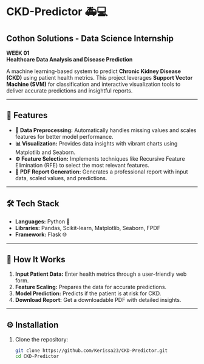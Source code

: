 # CKD-Predictor 🚑💻  

## Cothon Solutions - Data Science Internship  
**WEEK 01**  
**Healthcare Data Analysis and Disease Prediction** 

A machine learning-based system to predict **Chronic Kidney Disease (CKD)** using patient health metrics. This project leverages **Support Vector Machine (SVM)** for classification and interactive visualization tools to deliver accurate predictions and insightful reports.

---

## 🌟 Features  
- **🧹 Data Preprocessing:** Automatically handles missing values and scales features for better model performance.  
- **📊 Visualization:** Provides data insights with vibrant charts using Matplotlib and Seaborn.  
- **⚙️ Feature Selection:** Implements techniques like Recursive Feature Elimination (RFE) to select the most relevant features.  
- **📄 PDF Report Generation:** Generates a professional report with input data, scaled values, and predictions.  

---

## 🛠️ Tech Stack  
- **Languages:** Python 🐍  
- **Libraries:** Pandas, Scikit-learn, Matplotlib, Seaborn, FPDF  
- **Framework:** Flask 🌐  

---

## 🚀 How It Works  
1. **Input Patient Data:** Enter health metrics through a user-friendly web form.  
2. **Feature Scaling:** Prepares the data for accurate predictions.  
3. **Model Prediction:** Predicts if the patient is at risk for CKD.  
4. **Download Report:** Get a downloadable PDF with detailed insights.  

---

## ⚙️ Installation  
1. Clone the repository:  
   ```bash
   git clone https://github.com/Kerissa23/CKD-Predictor.git
   cd CKD-Predictor

